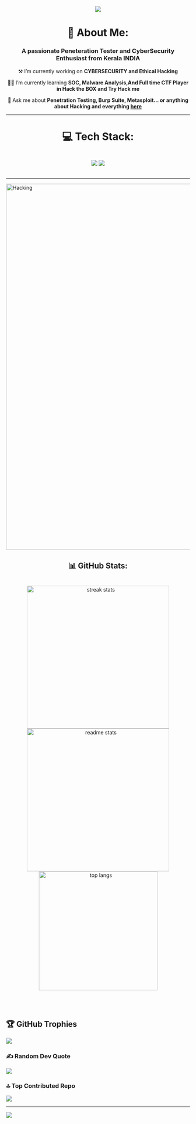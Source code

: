 

<h1 align="center">
   <img src="https://readme-typing-svg.herokuapp.com?font=Black+Ops+One&size=30&pause=1000&color=04921FFB&background=254E7B00&center=true&vCenter=true&width=435&lines=Hello+World+🌍;I'm+Athul;The+RoNiXx+CybSec;"/>
</h1>

   
<h1 align="center">💫 About Me: </h1>
<h3 align="center">A passionate Peneteration Tester and CyberSecurity Enthusiast from Kerala  INDIA</h3>
<div align="center">
 
⚒️ I’m currently working on **CYBERSECURITY and Ethical Hacking**
 
🧑‍💻 I’m currently learning **SOC, Malware Analysis,And Full time CTF Player in Hack the BOX and Try Hack me**

💬 Ask me about **Penetration Testing, Burp Suite, Metasploit... or anything about Hacking and everything [here](https://github.com/RoNiXxCybSeC0101)**

 </div>

______

<h1 align="center"> 💻 Tech Stack: </h1>
<br/>
<div align="center">
    <img src="https://skillicons.dev/icons?i=linux,html,css,vscode,github,ps,git,postman,powershell,pr,kali,bash" />
    <img src="https://skillicons.dev/icons?i=python,javascript,mongodb,c,java,nextjs,mysql,raspberrypi,sqlite,sublime,go" /><br>
</div>

<br/>

_____

<img align="center" alt="Hacking" width="1000" src="https://steamuserimages-a.akamaihd.net/ugc/2431257904741262239/5224F69217562A3C070E381FE3DAC295BCF5C9A8/?imw=512&imh=287&ima=fit&impolicy=Letterbox&imcolor=%23000000&letterbox=true">

<h2 align="center">📊 GitHub Stats:</h2> 
<br>
<div align=center>
  <img width=390 src="https://github-readme-stats.vercel.app/api?username=RoNiXxCybSeC0101&count_private=true&theme=react&border_radius=10" alt="streak stats"/>
  <img width=390 src="https://github-readme-streak-stats.herokuapp.com/?user=RoNiXxCybSeC0101&count_private=true&show_icons=true&theme=react&rank_icon=github&border_radius=10" alt="readme stats" />
  <br/>
  <img width=325 align="center" src="https://github-readme-stats.vercel.app/api/top-langs/?username=RoNiXxCybSeC0101&hide=HTML&langs_count=8&layout=compact&theme=react&border_radius=10&size_weight=0.5&count_weight=0.5&exclude_repo=github-readme-stats" alt="top langs" />
</div>

<br/><br/>


## 🏆 GitHub Trophies
![](https://github-profile-trophy.vercel.app/?username=RoNiXxCybSeC0101&theme=radical&no-frame=false&no-bg=true&margin-w=4)

### ✍️ Random Dev Quote
![](https://quotes-github-readme.vercel.app/api?type=horizontal&theme=radical)

### 🔝 Top Contributed Repo
![](https://github-contributor-stats.vercel.app/api?username=RoNiXxCybSeC0101&limit=5&theme=dark&combine_all_yearly_contributions=true)

---
[![](https://visitcount.itsvg.in/api?id=RoNiXxCybSeC0101&icon=0&color=12)](https://visitcount.itsvg.in)

<!-- Proudly created with GPRM ( https://gprm.itsvg.in ) -->
